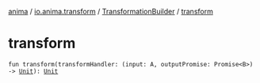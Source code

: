 [anima](../../index.md) / [io.anima.transform](../index.md) / [TransformationBuilder](index.md) / [transform](./transform.md)

# transform

`fun transform(transformHandler: (input: A, outputPromise: Promise<B>) -> `[`Unit`](https://kotlinlang.org/api/latest/jvm/stdlib/kotlin/-unit/index.html)`): `[`Unit`](https://kotlinlang.org/api/latest/jvm/stdlib/kotlin/-unit/index.html)